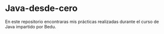 # Java-desde-cero
En este repositorio encontraras mis prácticas realizadas durante el curso de Java impartido por Bedu.
